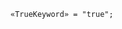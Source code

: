 <!-- This file is generated automatically by infrastructure scripts. Please don't edit by hand. -->

<!-- markdownlint-disable first-line-h1 -->

```{ .ebnf .slang-ebnf #TrueKeyword }
«TrueKeyword» = "true";
```
